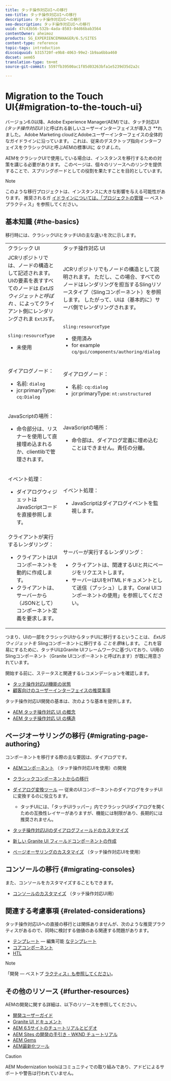 ```yaml
---
title: タッチ操作対応UIへの移行
seo-title: タッチ操作対応UIへの移行
description: タッチ操作対応UIへの移行
seo-description: タッチ操作対応UIへの移行
uuid: 47c43b56-532b-4ada-8503-04d66bab3564
contentOwner: aheimoz
products: SG_EXPERIENCEMANAGER/6.5/SITES
content-type: reference
topic-tags: introduction
discoiquuid: b315720f-e9b8-4063-99e2-1b9aa6bba460
docset: aem65
translation-type: tm+mt
source-git-commit: 5597fb39500ac1f85d03263bfa1e5239d35d2a2c

---
```



# Migration to the Touch UI{#migration-to-the-touch-ui}

バージョン6.0以降、Adobe Experience Manager(AEM)では、タッチ対応UI *(タッチ操作対応UI* )と呼ばれる新しいユーザーインターフェイスが導入さ **&#x200B;れました。 Adobe Marketing cloudとAdobeユーザーインターフェイスの全体的なガイドラインに沿っています。 これは、従来のデスクトップ指向インターフェイスをクラシックUIと呼ぶAEMの標準UIに *なりました*。

AEMをクラシックUIで使用している場合は、インスタンスを移行するための対策を講じる必要があります。 このページは、個々のリソースへのリンクを提供することで、スプリングボードとしての役割を果たすことを目的としています。

>[!NOTE]
>
>このような移行プロジェクトは、インスタンスに大きな影響を与える可能性があります。 推奨されるガ [イドラインについては、「プロジェクトの管理](/help/managing/best-practices.md) — ベストプラクティス」を参照してください。

## 基本知識 {#the-basics}

移行時には、クラシックUIとタッチUIの主な違いを次に示します。

<table>
 <tbody>
  <tr>
   <td>クラシック UI</td>
   <td>タッチ操作対応 UI</td>
  </tr>
  <tr>
   <td>JCRリポジトリでは、ノードの構造として記述されます。 UIの要素を表すすべてのノードは <em>ExtJSウィジェットと呼ばれ</em> 、によってクライアント側にレンダリングされま <code>ExtJS</code>す。</td>
   <td>JCRリポジトリでもノードの構造として説明されます。 ただし、この場合、すべてのノードはレンダリングを担当するSlingリソースタイプ（Slingコンポーネント）を参照します。 したがって、UIは（基本的に）サーバ側でレンダリングされます。</td>
  </tr>
  <tr>
   <td><p><code>sling:resourceType</code></p>
    <ul>
     <li>未使用</li>
    </ul> </td>
   <td><code>sling:resourceType</code>
    <ul>
     <li>使用済み</li>
     <li>for example<br /> <code>cq/gui/components/authoring/dialog</code><br /> </li>
    </ul> </td>
  </tr>
  <tr>
   <td><p>ダイアログノード：</p>
    <ul>
     <li>名前: <code>dialog</code></li>
     <li>jcr:primaryType: <code>cq:Dialog</code></li>
    </ul> </td>
   <td><p>ダイアログノード：</p>
    <ul>
     <li>名前: <code>cq:dialog</code></li>
     <li>jcr:primaryType: <code>nt:unstructured</code></li>
    </ul> </td>
  </tr>
  <tr>
   <td><p>JavaScriptの場所：</p>
    <ul>
     <li>命令部分は、リスナーを使用して直接埋め込まれるか、clientlibで管理されます。</li>
    </ul> </td>
   <td><p>JavaScriptの場所：</p>
    <ul>
     <li>命令部は、ダイアログ定義に埋め込むことはできません。責任の分離。</li>
    </ul> </td>
  </tr>
  <tr>
   <td><p>イベント処理：</p>
    <ul>
     <li>ダイアログウィジェットはJavaScriptコードを直接参照します。</li>
    </ul> </td>
   <td><p>イベント処理：</p>
    <ul>
     <li>JavaScriptはダイアログイベントを監視します。</li>
    </ul> </td>
  </tr>
  <tr>
   <td>クライアントが実行するレンダリング：
    <ul>
     <li>クライアントはUIコンポーネントを動的に作成します。</li>
     <li>クライアントは、サーバーから（JSONとして）コンポーネント定義を要求します。</li>
    </ul> </td>
   <td>サーバーが実行するレンダリング：
    <ul>
     <li>クライアントは、関連するUIと共にページをリクエストします。</li>
     <li>サーバーはUIをHTMLドキュメントとして送信（プッシュ）します。Coral UIコンポーネントの使用」を参照してください。<br /> </li>
    </ul> </td>
  </tr>
 </tbody>
</table>

つまり、UIの一部をクラシックUIからタッチUIに移行するということは、 *ExtJSウィジェットを* Slingコンポーネントに移行する *ことを意*&#x200B;味します。 これを容易にするために、タッチUIはGranite UIフレームワークに基づいており、UI用のSlingコンポーネント（Granite UIコンポーネントと呼ばれます）が既に用意されています。

開始する前に、ステータスと関連するレコメンデーションを確認します。

* [タッチ操作対応UI機能の状態](/help/release-notes/touch-ui-features-status.md)
* [顧客向けのユーザーインターフェイスの推奨事項](/help/sites-deploying/ui-recommendations.md)

タッチ操作対応UI開発の基本は、次のような基本を提供します。

* [AEM タッチ操作対応 UI の概念](/help/sites-developing/touch-ui-concepts.md)
* [AEM タッチ操作対応 UI の構造](/help/sites-developing/touch-ui-structure.md)

## ページオーサリングの移行 {#migrating-page-authoring}

コンポーネントを移行する際の主な要因は、ダイアログです。

* [AEMコンポーネント](/help/sites-developing/developing-components.md) （タッチ操作対応UIを使用）の開発
* [クラシックコンポーネントからの移行](/help/sites-developing/developing-components.md#migrating-from-a-classic-component)
* [ダイアログ変換ツール](/help/sites-developing/dialog-conversion.md) — 従来のUIコンポーネントのダイアログをタッチUIに変換するのに役立ちます。

   * タッチUIには、「タッチUIラッパー」内でクラシックUIダイアログを開くための互換性レイヤーがありますが、機能には制限があり、長期的には推奨されません。

* [タッチ操作対応UIのダイアログフィールドのカスタマイズ](https://helpx.adobe.com/experience-manager/kt/eseminars/gems/aem-customizing-dialog-fields-in-touch-ui.html)
* [新しい Granite UI フィールドコンポーネントの作成](/help/sites-developing/granite-ui-component.md)
* [ページオーサリングのカスタマイズ](/help/sites-developing/customizing-page-authoring-touch.md) （タッチ操作対応UIを使用）

## コンソールの移行 {#migrating-consoles}

また、コンソールをカスタマイズすることもできます。

* [コンソールのカスタマイズ](/help/sites-developing/customizing-consoles-touch.md) （タッチ操作対応UI用）

## 関連する考慮事項 {#related-considerations}

タッチ操作対応UIへの直接の移行とは関係ありませんが、次のような推奨プラクティスがあるので、同時に検討する価値のある関連する問題があります。

* [テンプレート](/help/sites-developing/templates.md) — 編集可能 [なテンプレート](/help/sites-developing/page-templates-editable.md)
* [コアコンポーネント](https://docs.adobe.com/content/help/en/experience-manager-core-components/using/introduction.html)
* [HTL](https://docs.adobe.com/content/help/en/experience-manager-htl/using/overview.html)

>[!NOTE]
>
>「開発 — ベストプ [ラクティス」も参照してください](/help/sites-developing/best-practices.md)。

## その他のリソース {#further-resources}

AEMの開発に関する詳細は、以下のリソースを参照してください。

* [開発ユーザーガイド](/help/sites-developing/home.md)
* [Granite UI ドキュメント](https://helpx.adobe.com/experience-manager/6-5/sites/developing/using/reference-materials/granite-ui/api/jcr_root/libs/granite/ui/index.html)
* [AEM 6.5サイトのチュートリアルとビデオ](https://docs.adobe.com/content/help/en/experience-manager-learn/sites/overview.html)
* [AEM Sites の開発の手引き - WKND チュートリアル](/help/sites-developing/getting-started.md)
* [AEM Gems](https://helpx.adobe.com/experience-manager/kt/eseminars/gems/aem-index.html)
* [AEM最新化ツール](https://opensource.adobe.com/aem-modernize-tools/)

>[!CAUTION]
>
>AEM Modernization toolsはコミュニティでの取り組みであり、アドビによるサポートや警告は行われていません。

